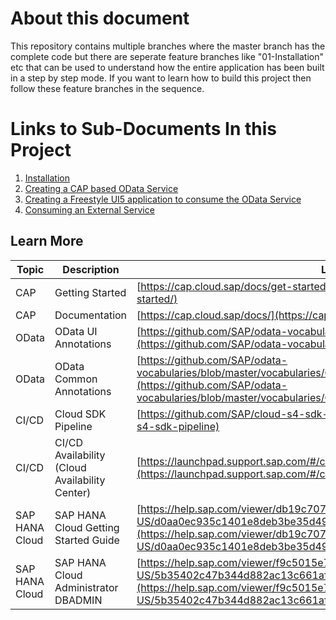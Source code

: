 # About this document

This repository contains multiple branches where the master branch has the complete code but there are seperate feature branches like "01-Installation" etc that can be used to understand how the entire application has been built in a step by step mode. If you want to learn how to build this project then follow these feature branches in the sequence.

# Links to Sub-Documents In this Project
1. [Installation](./docs/Installation.md)
2. [Creating a CAP based OData Service](./docs/Service.md)
3. [Creating a Freestyle UI5 application to consume the OData Service](./docs/FreestyleUI.md)
4. [Consuming an External Service](./docs/ExternalService.md)

## Learn More

| Topic | Description | Link |
|--|--|--|
| CAP | Getting Started | [https://cap.cloud.sap/docs/get-started/](https://cap.cloud.sap/docs/get-started/)
| CAP | Documentation | [https://cap.cloud.sap/docs/](https://cap.cloud.sap/docs/)
| OData | OData UI Annotations | [https://github.com/SAP/odata-vocabularies/blob/master/vocabularies/UI.md](https://github.com/SAP/odata-vocabularies/blob/master/vocabularies/UI.md)
| OData | OData Common Annotations | [https://github.com/SAP/odata-vocabularies/blob/master/vocabularies/Common.md](https://github.com/SAP/odata-vocabularies/blob/master/vocabularies/Common.md)
| CI/CD | Cloud SDK Pipeline | [https://github.com/SAP/cloud-s4-sdk-pipeline](https://github.com/SAP/cloud-s4-sdk-pipeline)
| CI/CD | CI/CD Availability (Cloud Availability Center) | [https://launchpad.support.sap.com/#/cacv2/2029347](https://launchpad.support.sap.com/#/cacv2/2029347)
| SAP HANA Cloud | SAP HANA Cloud Getting Started Guide | [https://help.sap.com/viewer/db19c7071e5f4101837e23f06e576495/cloud/en-US/d0aa0ec935c1401e8deb3be35d49730b.html](https://help.sap.com/viewer/db19c7071e5f4101837e23f06e576495/cloud/en-US/d0aa0ec935c1401e8deb3be35d49730b.html)
| SAP HANA Cloud | SAP HANA Cloud Administrator DBADMIN | [https://help.sap.com/viewer/f9c5015e72e04fffa14d7d4f7267d897/cloud/en-US/5b35402c47b344d882ac13c661aff1c0.html](https://help.sap.com/viewer/f9c5015e72e04fffa14d7d4f7267d897/cloud/en-US/5b35402c47b344d882ac13c661aff1c0.html)
